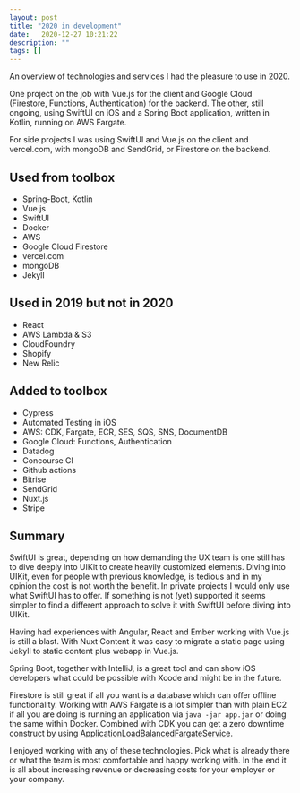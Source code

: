 ```yaml
---
layout: post
title: "2020 in development"
date:   2020-12-27 10:21:22
description: ""
tags: []
---
```


An overview of technologies and services I had the pleasure to use in 2020.

One project on the job with Vue.js for the client and Google Cloud (Firestore, Functions, Authentication) for the backend. The other, still ongoing, using SwiftUI on iOS and a Spring Boot application, written in Kotlin, running on AWS Fargate.

For side projects I was using SwiftUI and Vue.js on the client and vercel.com, with mongoDB and SendGrid, or Firestore on the backend.

## Used from toolbox

* Spring-Boot, Kotlin
* Vue.js
* SwiftUI
* Docker
* AWS
* Google Cloud Firestore
* vercel.com
* mongoDB
* Jekyll

## Used in 2019 but not in 2020

* React
* AWS Lambda & S3
* CloudFoundry
* Shopify
* New Relic

## Added to toolbox

* Cypress
* Automated Testing in iOS
* AWS: CDK, Fargate, ECR, SES, SQS, SNS, DocumentDB
* Google Cloud: Functions, Authentication
* Datadog
* Concourse CI
* Github actions
* Bitrise
* SendGrid
* Nuxt.js
* Stripe

## Summary

SwiftUI is great, depending on how demanding the UX team is one still has to dive deeply into UIKit to create heavily customized elements. Diving into UIKit, even for people with previous knowledge, is tedious and in my opinion the cost is not worth the benefit. In private projects I would only use what SwiftUI has to offer. If something is not (yet) supported it seems simpler to find a different approach to solve it with SwiftUI before diving into UIKit.

Having had experiences with Angular, React and Ember working with Vue.js is still a blast. With Nuxt Content it was easy to migrate a static page using Jekyll to static content plus webapp in Vue.js.

Spring Boot, together with IntelliJ, is a great tool and can show iOS developers what could be possible with Xcode and might be in the future.

Firestore is still great if all you want is a database which can offer offline functionality. Working with AWS Fargate is a lot simpler than with plain EC2 if all you are doing is running an application via `java -jar app.jar` or doing the same within Docker. Combined with CDK you can get a zero downtime construct by using [ApplicationLoadBalancedFargateService](https://docs.aws.amazon.com/cdk/api/latest/docs/@aws-cdk_aws-ecs-patterns.ApplicationLoadBalancedFargateService.html).

I enjoyed working with any of these technologies. Pick what is already there or what the team is most comfortable and happy working with. In the end it is all about increasing revenue or decreasing costs for your employer or your company.

